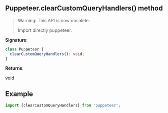 ## Puppeteer.clearCustomQueryHandlers() method

> Warning: This API is now obsolete.
>
> Import directly puppeteer.

**Signature:**

```typescript
class Puppeteer {
  clearCustomQueryHandlers(): void;
}
```

**Returns:**

void

## Example

```ts
import {clearCustomQueryHandlers} from 'puppeteer';
```
